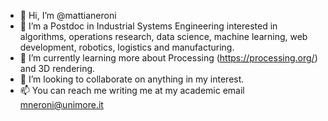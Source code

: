 - 👋 Hi, I’m @mattianeroni
- 👀 I’m a Postdoc in Industrial Systems Engineering interested in algorithms, operations research, data science, machine learning, web development, robotics, logistics and manufacturing.
- 🌱 I’m currently learning more about Processing (https://processing.org/) and 3D rendering.
- 💞️ I’m looking to collaborate on anything in my interest.
- 📫 You can reach me writing me at my academic email mneroni@unimore.it

